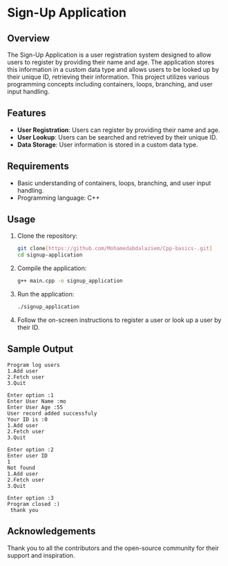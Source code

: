 # Sign-Up Application

## Overview

The Sign-Up Application is a user registration system designed to allow users to register by providing their name and age. The application stores this information in a custom data type and allows users to be looked up by their unique ID, retrieving their information. This project utilizes various programming concepts including containers, loops, branching, and user input handling.

## Features

- **User Registration**: Users can register by providing their name and age.
- **User Lookup**: Users can be searched and retrieved by their unique ID.
- **Data Storage**: User information is stored in a custom data type.

## Requirements

- Basic understanding of containers, loops, branching, and user input handling.
- Programming language: C++

## Usage

1. Clone the repository:
    ```bash
    git clone[https://github.com/Mohamedabdalaziem/Cpp-basics-.git]
    cd signup-application
    ```

2. Compile the application:
    ```bash
    g++ main.cpp -o signup_application
    ```

3. Run the application:
    ```bash
    ./signup_application
    ```

4. Follow the on-screen instructions to register a user or look up a user by their ID.

## Sample Output
```
Program log users 
1.Add user 
2.Fetch user 
3.Quit 

Enter option :1
Enter User Name :mo
Enter User Age :55
User record added successfuly
Your ID is :0
1.Add user 
2.Fetch user 
3.Quit 

Enter option :2
Enter user ID 
1
Not found 
1.Add user 
2.Fetch user 
3.Quit 

Enter option :3
Program closed :) 
 thank you 
```


## Acknowledgements

Thank you to all the contributors and the open-source community for their support and inspiration.
